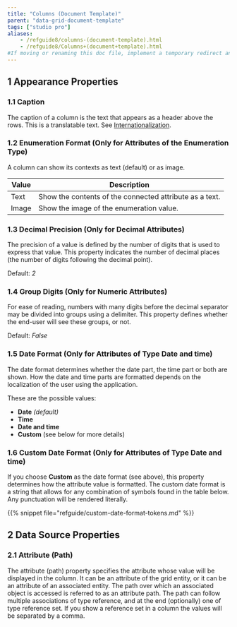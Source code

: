 ```yaml
---
title: "Columns (Document Template)"
parent: "data-grid-document-template"
tags: ["studio pro"]
aliases:
    - /refguide8/columns-(document-template).html
    - /refguide8/Columns+(document+template).html
#If moving or renaming this doc file, implement a temporary redirect and let the respective team know they should update the URL in the product. See Mapping to Products for more details.
---
```


## 1 Appearance Properties

### 1.1 Caption

The caption of a column is the text that appears as a header above the rows. This is a translatable text. See [Internationalization](translatable-texts).

### 1.2 Enumeration Format (Only for Attributes of the Enumeration Type)

A column can show its contexts as text (default) or as image.

| Value | Description |
| --- | --- |
| Text | Show the contents of the connected attribute as a text. |
| Image | Show the image of the enumeration value. |

### 1.3 Decimal Precision (Only for Decimal Attributes)

The precision of a value is defined by the number of digits that is used to express that value. This property indicates the number of decimal places (the number of digits following the decimal point).

Default: *2*

### 1.4 Group Digits (Only for Numeric Attributes)

For ease of reading, numbers with many digits before the decimal separator may be divided into groups using a delimiter. This property defines whether the end-user will see these groups, or not.

Default: *False*

### 1.5 Date Format (Only for Attributes of Type **Date and time**)

The date format determines whether the date part, the time part or both are shown. How the date and time parts are formatted depends on the localization of the user using the application.

These are the possible values:

* **Date** *(default)*
* **Time**
* **Date and time**
* **Custom** (see below for more details)

### 1.6 Custom Date Format (Only for Attributes of Type **Date and time**)

If you choose **Custom** as the date format (see above), this property determines how the attribute value is formatted. The custom date format is a string that allows for any combination of symbols found in the table below. Any punctuation will be rendered literally.

{{% snippet file="refguide/custom-date-format-tokens.md" %}}

## 2 Data Source Properties

### 2.1 Attribute (Path)

The attribute (path) property specifies the attribute whose value will be displayed in the column. It can be an attribute of the grid entity, or it can be an attribute of an associated entity. The path over which an associated object is accessed is referred to as an attribute path. The path can follow multiple associations of type reference, and at the end (optionally) one of type reference set. If you show a reference set in a column the values will be separated by a comma.
